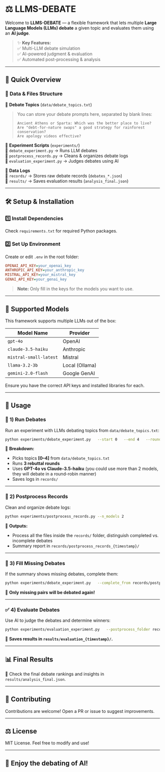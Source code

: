 # ⚖️ LLMS-DEBATE  

Welcome to **LLMS-DEBATE** — a flexible framework that lets multiple **Large Language Models (LLMs) debate** a given topic and evaluates them using an **AI judge**.  

> ✨ **Key Features:**  
> ✅ Multi-LLM debate simulation  
> ✅ AI-powered judgment & evaluation  
> ✅ Automated post-processing & analysis  

---

## 🚀 **Quick Overview**  

### 📁 **Data & Files Structure**  

📌 **Debate Topics** (`data/debate_topics.txt`)  

> You can store your debate prompts here, separated by blank lines:  
>
> ```
> Ancient Athens or Sparta: Which was the better place to live?  
> Are "debt-for-nature swaps" a good strategy for rainforest conservation?  
> Are apology videos effective?  
> ```

📌 **Experiment Scripts** (`experiments/`)  
🔹 `debate_experiment.py` → Runs LLM debates  
🔹 `postprocess_records.py` → Cleans & organizes debate logs  
🔹 `evaluation_experiment.py` → Judges debates using AI  

📌 **Data Logs**  
📂 `records/` → Stores raw debate records (`debates_*.json`)  
📂 `results/` → Saves evaluation results (`analysis_final.json`)  

---

## 🛠 **Setup & Installation**  

### 1️⃣ **Install Dependencies**  

Check `requirements.txt` for required Python packages.  

### 2️⃣ **Set Up Environment**  

Create or edit `.env` in the root folder:  

```ini
OPENAI_API_KEY=your_openai_key
ANTHROPIC_API_KEY=your_anthropic_key
MISTRAL_API_KEY=your_mistral_key
GENAI_API_KEY=your_genai_key
```

> **Note:** Only fill in the keys for the models you want to use.

---

## 🧠 **Supported Models**  

This framework supports multiple LLMs out of the box:  

| Model Name             | Provider       |
| ---------------------- | -------------- |
| `gpt-4o`               | OpenAI         |
| `claude-3.5-haiku`     | Anthropic      |
| `mistral-small-latest` | Mistral        |
| `llama-3.2-3b`         | Local (Ollama) |
| `gemini-2.0-flash`     | Google GenAI   |

Ensure you have the correct API keys and installed libraries for each.

---

## 🎯 **Usage**  

### 💬 1) Run Debates  

Run an experiment with LLMs debating topics from `data/debate_topics.txt`:  

```bash
python experiments/debate_experiment.py   --start 0   --end 4   --rounds 3   --models gpt-4o claude-3.5-haiku   --max_tokens 200
```

📌 **Breakdown:**  

- Picks topics **[0–4]** from `data/debate_topics.txt`  
- Runs **3 rebuttal rounds**  
- Uses **GPT-4o vs Claude-3.5-haiku**  (you could use more than 2 models, they will debate in a round-robin manner)
- Saves logs in `records/`

---

### 🧹 2) Postprocess Records  

Clean and organize debate logs:  

```bash
python experiments/postprocess_records.py --n_models 2
```

📌 **Outputs:**  

- Process all the files inside the `records/` folder, distinguish completed vs. incomplete debates  
- Summary report in `records/postprocess_records_{timestamp}/`

---

### 🔄 3) Fill Missing Debates  

If the summary shows missing debates, complete them:  

```bash
python experiments/debate_experiment.py   --complete_from records/postprocess_records_{timestamp}/postprocess_summarization_{timestamp}.json
```

📌 **Only missing pairs will be debated again!**

---

### ✅ 4) Evaluate Debates  

Use AI to judge the debates and determine winners:  

```bash
python experiments/evaluation_experiment.py   --postprocess_folder records/postprocess_records_{timestamp}   --judge_model gpt-4o   --judge_max_tokens 100
```

📌 **Saves results in `results/evaluation_{timestamp}/`.**  

---

## 📊 **Final Results**  

🎯 Check the final debate rankings and insights in `results/analysis_final.json`.  

---

## 🤝 **Contributing**  

Contributions are welcome! Open a PR or issue to suggest improvements.  

---

## ⚖️ **License**  

MIT License. Feel free to modify and use!  

---

## 🌟 **Enjoy the debating of AI!**